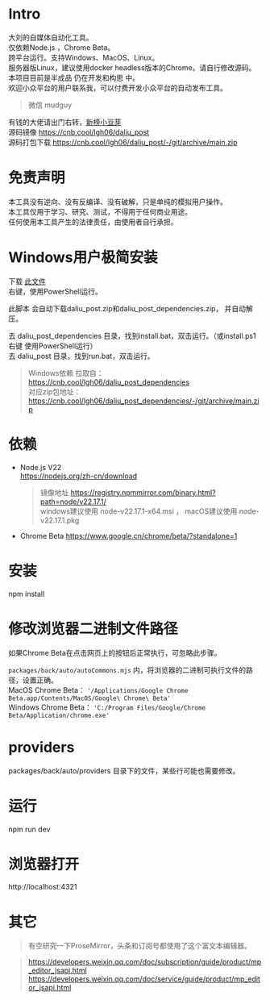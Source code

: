 # Intro  
大刘的自媒体自动化工具。  
仅依赖Node.js ，Chrome Beta。  
跨平台运行。支持Windows、MacOS、Linux。  
服务器版Linux，建议使用docker headless版本的Chrome。请自行修改源码。  
本项目目前是半成品 仍在开发和构思 中。  
欢迎小众平台的用户联系我，可以付费开发小众平台的自动发布工具。  
> 微信 mudguy  

有钱的大佬请出门右转，[新榜小豆芽](https://d.newrank.cn/)  
源码镜像 https://cnb.cool/lgh06/daliu_post  
源码打包下载 https://cnb.cool/lgh06/daliu_post/-/git/archive/main.zip
# 免责声明  
本工具没有逆向、没有反编译、没有破解，只是单纯的模拟用户操作。  
本工具仅用于学习、研究、测试，不得用于任何商业用途。  
任何使用本工具产生的法律责任，由使用者自行承担。  
# Windows用户极简安装  
下载 [此文件](https://cnb.cool/lgh06/daliu_post/-/git/raw/main/zzz_windows_dependencies.ps1?download=true)  
右键，使用PowerShell运行。  

此脚本 会自动下载daliu_post.zip和daliu_post_dependencies.zip， 并自动解压。  

去 daliu_post_dependencies 目录，找到install.bat，双击运行。（或install.ps1 右键 使用PowerShell运行）  
去 daliu_post 目录，找到run.bat，双击运行。  

> Windows依赖 拉取自： https://cnb.cool/lgh06/daliu_post_dependencies  
> 对应zip包地址：https://cnb.cool/lgh06/daliu_post_dependencies/-/git/archive/main.zip

# 依赖  
- Node.js V22  
  https://nodejs.org/zh-cn/download    
  > 镜像地址 https://registry.npmmirror.com/binary.html?path=node/v22.17.1/  
  > windows建议使用 node-v22.17.1-x64.msi ， macOS建议使用 node-v22.17.1.pkg  
- Chrome Beta https://www.google.cn/chrome/beta/?standalone=1  

# 安装  
npm install  
# 修改浏览器二进制文件路径  

如果Chrome Beta在点击网页上的按钮后正常执行，可忽略此步骤。  

`packages/back/auto/autoCommons.mjs` 内，将浏览器的二进制可执行文件的路径，设置正确。  
MacOS Chrome Beta： `'/Applications/Google Chrome Beta.app/Contents/MacOS/Google\ Chrome\ Beta'`  
Windows Chrome Beta： `'C:/Program Files/Google/Chrome Beta/Application/chrome.exe'`  
# providers  
packages/back/auto/providers 目录下的文件，某些行可能也需要修改。  
# 运行  
npm run dev  
# 浏览器打开  
http://localhost:4321  

# 其它
> 有空研究一下ProseMirror，头条和订阅号都使用了这个富文本编辑器。  

> https://developers.weixin.qq.com/doc/subscription/guide/product/mp_editor_jsapi.html  
> https://developers.weixin.qq.com/doc/service/guide/product/mp_editor_jsapi.html  
